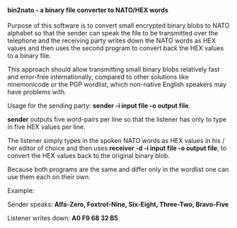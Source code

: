 #### bin2nato - a binary file converter to NATO/HEX words

Purpose of this software is to convert small encrypted binary blobs to
NATO alphabet so that the sender can speak  the file to be transmitted
over the telephone and the receiving party  writes down the NATO
words as HEX values and then uses the second program to convert back
the HEX values to a binary file.

This approach should allow transmitting small binary blobs relatively fast
and  error-free internationally, compared to other solutions like mnemonicode
or the  PGP wordlist, which non-native English speakers may have problems with.

Usage for the sending party: **sender -i input file -o output file**.

**sender** outputs five word-pairs per line so that the listener has only to type
in five HEX values per line.

The listener simply types in the spoken NATO words as HEX values in his / her 
editor of choice and then uses **receiver -d -i input file -o output file**,  to
convert the HEX values back to the original binary blob.

Because both programs are the same and differ only in the wordlist one can
use them each on their own.

Example: 

Sender speaks: **Alfa-Zero, Foxtrot-Nine, Six-Eight, Three-Two, Bravo-Five**

Listener writes down: **A0 F9 68 32 B5**



